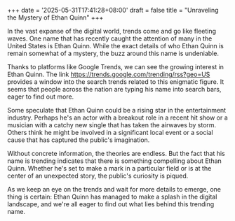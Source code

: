 +++
date = '2025-05-31T17:41:28+08:00'
draft = false
title = "Unraveling the Mystery of Ethan Quinn"
+++

In the vast expanse of the digital world, trends come and go like fleeting waves. One name that has recently caught the attention of many in the United States is Ethan Quinn. While the exact details of who Ethan Quinn is remain somewhat of a mystery, the buzz around this name is undeniable. 

Thanks to platforms like Google Trends, we can see the growing interest in Ethan Quinn. The link https://trends.google.com/trending/rss?geo=US provides a window into the search trends related to this enigmatic figure. It seems that people across the nation are typing his name into search bars, eager to find out more. 

Some speculate that Ethan Quinn could be a rising star in the entertainment industry. Perhaps he's an actor with a breakout role in a recent hit show or a musician with a catchy new single that has taken the airwaves by storm. Others think he might be involved in a significant local event or a social cause that has captured the public's imagination. 

Without concrete information, the theories are endless. But the fact that his name is trending indicates that there is something compelling about Ethan Quinn. Whether he's set to make a mark in a particular field or is at the center of an unexpected story, the public's curiosity is piqued. 

As we keep an eye on the trends and wait for more details to emerge, one thing is certain: Ethan Quinn has managed to make a splash in the digital landscape, and we're all eager to find out what lies behind this trending name.